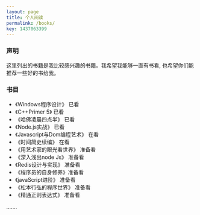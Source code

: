 ```yaml
---
layout: page
title: 个人阅读
permalink: /books/
key: 1437063399
---
```


### 声明 ###

这里列出的书籍是我比较感兴趣的书籍。我希望我能够一直有书看, 也希望你们能推荐一些好的书给我。

### 书目 ###

* 《Windows程序设计》 已看 
* 《C++Primer 5》 已看
* 《哈佛凌晨四点半》 已看
* 《Node.js实战》 已看
* 《Javascript与Dom编程艺术》 在看
* 《时间简史续编》 在看
* 《用艺术家的眼光看世界》 准备看
* 《深入浅出node Js》 准备看
* 《Redis设计与实现》 准备看
* 《程序员的自身修养》准备看
* 《javaScript进阶》 准备看
* 《松本行弘的程序世界》 准备看
* 《精通正则表达式》 准备看


.......

